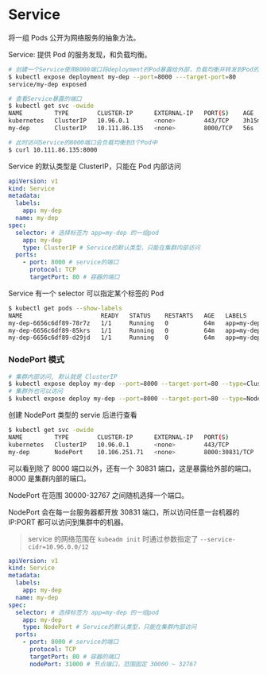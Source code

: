 # Service

将一组 Pods 公开为网络服务的抽象方法。

Service: 提供 Pod 的服务发现，和负载均衡。

```sh
# 创建一个Service使用8000端口将deployment的Pod暴露给外部，负载均衡并转发到Pod的80端口
$ kubectl expose deployment my-dep --port=8000 ---target-port=80
service/my-dep exposed

# 查看Service暴露的端口
$ kubectl get svc -owide
NAME         TYPE        CLUSTER-IP      EXTERNAL-IP   PORT(S)    AGE     SELECTOR
kubernetes   ClusterIP   10.96.0.1       <none>        443/TCP    3h15m   <none>
my-dep       ClusterIP   10.111.86.135   <none>        8000/TCP   56s     app=my-dep

# 此时访问Service的8000端口会负载均衡到3个Pod中
$ curl 10.111.86.135:8000
```

Service 的默认类型是 ClusterIP，只能在 Pod 内部访问

```yaml
apiVersion: v1
kind: Service
metadata:
  labels:
    app: my-dep
  name: my-dep
spec:
  selector: # 选择标签为 app=my-dep 的一组pod
    app: my-dep
    type: ClusterIP # Service的默认类型，只能在集群内部访问
  ports:
    - port: 8000 # service的端口
      protocol: TCP
      targetPort: 80 # 容器的端口
```

Service 有一个 selector 可以指定某个标签的 Pod

```sh
$ kubectl get pods --show-labels
NAME                      READY   STATUS    RESTARTS   AGE   LABELS
my-dep-6656c6df89-78r7z   1/1     Running   0          64m   app=my-dep,pod-template-hash=6656c6df89
my-dep-6656c6df89-85krs   1/1     Running   0          64m   app=my-dep,pod-template-hash=6656c6df89
my-dep-6656c6df89-d29jd   1/1     Running   0          64m   app=my-dep,pod-template-hash=6656c6df89
```

### NodePort 模式

```sh
# 集群内部访问, 默认就是 ClusterIP
$ kubectl expose deploy my-dep --port=8000 --target-port=80 --type=ClusterIP
# 集群外也可以访问
$ kubectl expose deploy my-dep --port=8000 --target-port=80 --type=NodePort
```

创建 NodePort 类型的 servie 后进行查看

```sh
$ kubectl get svc -owide
NAME         TYPE        CLUSTER-IP      EXTERNAL-IP   PORT(S)          AGE     SELECTOR
kubernetes   ClusterIP   10.96.0.1       <none>        443/TCP          4h24m   <none>
my-dep       NodePort    10.106.251.71   <none>        8000:30831/TCP   49s     app=my-dep
```

可以看到除了 8000 端口以外，还有一个 30831 端口，这是暴露给外部的端口。8000 是集群内部的端口。

NodePort 在范围 30000-32767 之间随机选择一个端口。

NodePort 会在每一台服务器都开放 30831 端口，所以访问任意一台机器的 IP:PORT 都可以访问到集群中的机器。

> service 的网络范围在 `kubeadm init` 时通过参数指定了 `--service-cidr=10.96.0.0/12`

```yaml
apiVersion: v1
kind: Service
metadata:
  labels:
    app: my-dep
  name: my-dep
spec:
  selector: # 选择标签为 app=my-dep 的一组pod
    app: my-dep
    type: NodePort # Service的默认类型，只能在集群内部访问
  ports:
    - port: 8000 # service的端口
      protocol: TCP
      targetPort: 80 # 容器的端口
      nodePort: 31000 # 节点端口，范围固定 30000 ~ 32767
```
